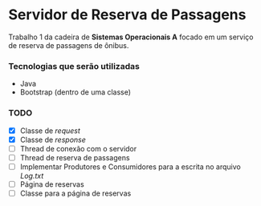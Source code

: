 # Servidor de Reserva de Passagens

Trabalho 1 da cadeira de **Sistemas Operacionais A** focado em um serviço de reserva de passagens de ônibus.

### Tecnologias que serão utilizadas

- Java
- Bootstrap (dentro de uma classe)

### TODO

- [x] Classe de _request_
- [x] Classe de _response_
- [ ] Thread de conexão com o servidor
- [ ] Thread de reserva de passagens
- [ ] Implementar Produtores e Consumidores para a escrita no arquivo _Log.txt_
- [ ] Página de reservas
- [ ] Classe para a página de reservas